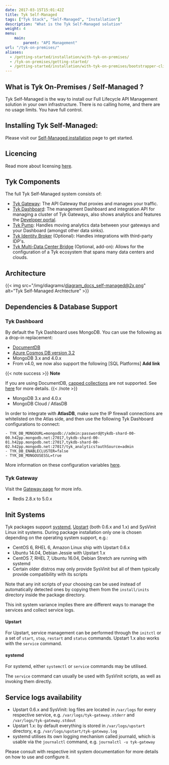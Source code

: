 ```yaml
---
date: 2017-03-15T15:01:42Z
title: Tyk Self-Managed
tags: ["Tyk Stack", "Self-Managed", "Installation"]
description: "What is the Tyk Self-Managed solution"
weight: 4
menu: 
    main:
        parent: "API Management"
url: "/tyk-on-premises/"
aliases:
  - /getting-started/installation/with-tyk-on-premises/
  - /tyk-on-premises/getting-started/
  - /getting-started/installation/with-tyk-on-premises/bootstrapper-cli/
---
```

## What is Tyk On-Premises / Self-Managed ?

Tyk Self-Managed is the way to install our Full Lifecycle API Management solution in your own infrastructure. There is no calling home, and there are no usage limits.  You have full control.

## Installing Tyk Self-Managed:
Please visit our [Self-Managed installation](/docs/tyk-self-managed/install/) page to get started.

## Licencing

Read more about licensing [here](/docs/tyk-on-premises/licensing).

## Tyk Components
The full Tyk Self-Managed system consists of:
<!-- todo: oss labels: -->
* [Tyk Gateway](/docs/getting-started/tyk-components/gateway/):  The API Gateway that proxies and manages your traffic.
* [Tyk Dashboard](/docs/getting-started/tyk-components/dashboard/): The management Dashboard and integration API for managing a cluster of Tyk Gateways, also shows analytics and features the [Developer portal](/docs/tyk-developer-portal).
* [Tyk Pump](/docs/tyk-pump): Handles moving analytics data between your gateways and your Dashboard (amongst other data sinks).
* [Tyk Identity Broker](/docs/tyk-identity-broker/) (Optional): Handles integrations with third-party IDP's.
* [Tyk Multi-Data Center Bridge](/docs/tyk-multi-data-centre/) (Optional, add-on): Allows for the configuration of a Tyk ecosystem that spans many data centers and clouds.

## Architecture
{{< img src="/img/diagrams/diagram_docs_self-managed@2x.png" alt="Tyk Self-Managed Archtecture" >}}

## Dependencies & Database Support

### Tyk Dashboard

By default the Tyk Dashboard uses MongoDB. You can use the following as a drop-in replacement:

* [DocumentDB](https://aws.amazon.com/documentdb/)
* [Azure Cosmos DB version 3.2](https://docs.microsoft.com/en-us/azure/cosmos-db/mongodb-feature-support)
* MongoDB 3.x and 4.0.x
* From v4.0, we now also support the following [SQL Platforms] **Add link**

{{< note success >}}
**Note**  

If you are using DocumentDB, [capped collections](/docs/analytics-and-reporting/capping-analytics-data-storage/) are not supported. See [here](https://docs.aws.amazon.com/documentdb/latest/developerguide/mongo-apis.html) for more details.
{{< /note >}}



<!-- * [Azure Cosmos DB version 3.2](https://docs.microsoft.com/en-us/azure/cosmos-db/mongodb-feature-support) -->
* MongoDB 3.x and 4.0.x
* MongoDB Cloud / AtlasDB

In order to integrate with **AtlasDB**, make sure the IP firewall connections are whitelisted on the Atlas side, and then use the following Tyk Dashboard configurations to connect:
```
- TYK_DB_MONGOURL=mongodb://admin:password@tykdb-shard-00-00.h42pp.mongodb.net:27017,tykdb-shard-00-01.h42pp.mongodb.net:27017,tykdb-shard-00-02.h42pp.mongodb.net:27017/tyk_analytics?authSource=admin
- TYK_DB_ENABLECLUSTER=false
- TYK_DB_MONGOUSESSL=true
```

More information on these configuration variables [here](/docs/tyk-dashboard/configuration/).





### Tyk Gateway

Visit the [Gateway page](/docs/tyk-oss-gateway/) for more info.

- Redis 2.8.x to 5.0.x

## Init Systems

Tyk packages support [systemd](https://www.freedesktop.org/wiki/Software/systemd/), [Upstart](http://upstart.ubuntu.com/cookbook/) (both 0.6.x and 1.x) and SysVinit Linux init systems. During package installation only one is chosen depending on the operating system support, e.g.:

*   CentOS 6, RHEL 6, Amazon Linux ship with Upstart 0.6.x
*   Ubuntu 14.04, Debian Jessie with Upstart 1.x
*   CentOS 7, RHEL 7, Ubuntu 16.04, Debian Stretch are running with systemd
*   Certain older distros may only provide SysVinit but all of them typically provide compatibility with its scripts

Note that any init scripts of your choosing can be used instead of automatically detected ones by copying them from the `install/inits` directory inside the package directory.

This init system variance implies there are different ways to manage the services and collect service logs.

#### Upstart
For Upstart, service management can be performed through the `initctl` or a set of `start`, `stop`, `restart` and `status` commands. Upstart 1.x also works with the `service` command.

#### systemd 
For systemd, either `systemctl` or `service` commands may be utilised.

The `service` command can usually be used with SysVinit scripts, as well as invoking them directly.

## Service logs availability ##

*   Upstart 0.6.x and SysVinit: log files are located in `/var/logs` for every respective service, e.g. `/var/logs/tyk-gateway.stderr` and `/var/logs/tyk-gateway.stdout`
*   Upstart 1.x: by default everything is stored in `/var/logs/upstart` directory, e.g. `/var/logs/upstart/tyk-gateway.log`
*   systemd utilises its own logging mechanism called journald, which is usable via the `journalctl` command, e.g. `journalctl -u tyk-gateway`


Please consult with respective init system documentation for more details on how to use and configure it.

